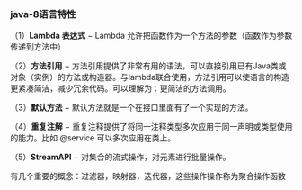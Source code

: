 ### java-8语言特性

（1）**Lambda 表达式** − Lambda 允许把函数作为一个方法的参数（函数作为参数传递到方法中）

（2）**方法引用** − 方法引用提供了非常有用的语法，可以直接引用已有Java类或对象（实例）的方法或构造器。与lambda联合使用，方法引用可以使语言的构造更紧凑简洁，减少冗余代码。可以理解为：更简洁的方法调用。

（3）**默认方法** − 默认方法就是一个在接口里面有了一个实现的方法。

（4）**重复注解** − 重复注释提供了将同一注释类型多次应用于同一声明或类型使用的能力。比如  @service 可以多次应用在类上。

（5）**StreamAPI** − 对集合的流式操作，对元素进行批量操作。

有几个重要的概念：过滤器，映射器，迭代器，这些操作操作称为聚合操作函数

